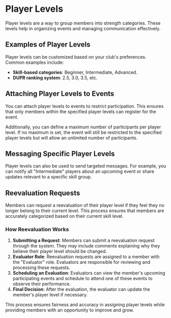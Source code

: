 # Player Levels

Player levels are a way to group members into strength categories. These levels help in organizing events and managing communication effectively.

## Examples of Player Levels

Player levels can be customized based on your club's preferences. Common examples include:

- **Skill-based categories**: Beginner, Intermediate, Advanced.
- **DUPR ranking system**: 2.5, 3.0, 3.5, etc.

## Attaching Player Levels to Events

You can attach player levels to events to restrict participation. This ensures that only members within the specified player levels can register for the event.

Additionally, you can define a maximum number of participants per player level. If no maximum is set, the event will still be restricted to the specified player levels but will allow an unlimited number of participants.

## Messaging Specific Player Levels

Player levels can also be used to send targeted messages. For example, you can notify all "Intermediate" players about an upcoming event or share updates relevant to a specific skill group.

## Reevaluation Requests

Members can request a reevaluation of their player level if they feel they no longer belong to their current level. This process ensures that members are accurately categorized based on their current skill level.

### How Reevaluation Works

1. **Submitting a Request**: Members can submit a reevaluation request through the system. They may include comments explaining why they believe their player level should be changed.
2. **Evaluator Role**: Reevaluation requests are assigned to a member with the "Evaluator" role. Evaluators are responsible for reviewing and processing these requests.
3. **Scheduling an Evaluation**: Evaluators can view the member's upcoming participating events and schedule to attend one of these events to observe their performance.
4. **Final Decision**: After the evaluation, the evaluator can update the member's player level if necessary.

This process ensures fairness and accuracy in assigning player levels while providing members with an opportunity to improve and grow.

